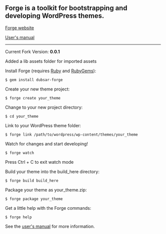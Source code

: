 ## Forge is a toolkit for bootstrapping and developing WordPress themes.

[Forge website](http://forge.thethemefoundry.com/)

[User's manual](http://forge.thethemefoundry.com/manual)

-----

Current Fork Version: **0.0.1**

Added a lib assets folder for imported assets

Install Forge (requires [Ruby](http://www.ruby-lang.org/) and [RubyGems](http://rubygems.org/)):

    $ gem install dubsar-forge

Create your new theme project:

    $ forge create your_theme

Change to your new project directory:

    $ cd your_theme

Link to your WordPress theme folder:

    $ forge link /path/to/wordpress/wp-content/themes/your_theme

Watch for changes and start developing!

    $ forge watch

Press Ctrl + C to exit watch mode

Build your theme into the build_here directory:

    $ forge build build_here

Package your theme as your_theme.zip:

    $ forge package your_theme

Get a little help with the Forge commands:

    $ forge help

See the [user's manual](http://forge.thethemefoundry.com/manual) for more information.
